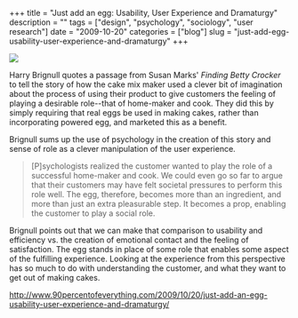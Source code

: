 +++
title = "Just add an egg: Usability, User Experience and Dramaturgy"
description = ""
tags = ["design", "psychology", "sociology", "user research"]
date = "2009-10-20"
categories = ["blog"]
slug = "just-add-egg-usability-user-experience-and-dramaturgy"
+++



  <div class="notebook-screenshot"><a href="http://www.90percentofeverything.com/2009/10/20/just-add-an-egg-usability-user-experience-and-dramaturgy/"><img src="//konigi.com/media/bluga/wt4addf12b507b3.jpg"/></a></div><p>Harry Brignull quotes a passage from Susan Marks' <em>Finding Betty Crocker</em> to tell the story of how the cake mix maker used a clever bit of imagination about the process of using their product to give customers the feeling of playing a desirable role--that of home-maker and cook. They did this by simply requiring that real eggs be used in making cakes, rather than incorporating powered egg, and marketed this as a benefit. </p>
<p>Brignull sums up the use of psychology in the creation of this story and sense of role as a clever manipulation of the user experience.</p>
<blockquote><p>[P]sychologists realized the customer wanted to play the role of a successful home-maker and cook. We could even go so far to argue that their customers may have felt societal pressures to perform this role well. The egg, therefore, becomes more than an ingredient, and more than just an extra pleasurable step. It becomes a prop, enabling the customer to play a social role.</p></blockquote>
<p>Brignull points out that we can make that comparison to usability and efficiency vs. the creation of emotional contact and the feeling of satisfaction. The egg stands in place of some role that enables some aspect of the fulfilling experience. Looking at the experience from this perspective has so much to do with understanding the customer, and what they want to get out of making cakes.</p>
    
  <a href="http://www.90percentofeverything.com/2009/10/20/just-add-an-egg-usability-user-experience-and-dramaturgy/">http://www.90percentofeverything.com/2009/10/20/just-add-an-egg-usability-user-experience-and-dramaturgy/</a>
